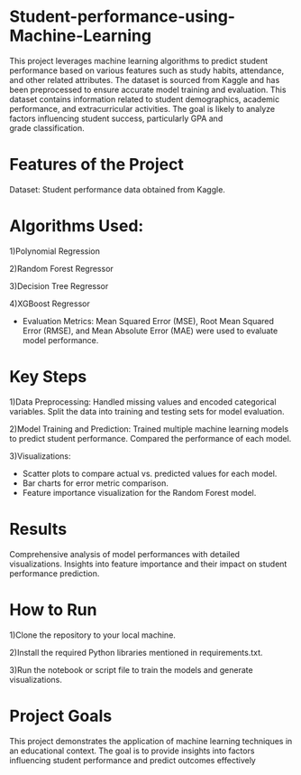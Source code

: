 # Student-performance-using-Machine-Learning

This project leverages machine learning algorithms to predict student performance based on various features such as study habits, attendance, and other related attributes. The dataset is sourced from Kaggle and has been preprocessed to ensure accurate model training and evaluation.
This dataset contains information related to student demographics, academic performance, and extracurricular activities. The goal is likely to analyze factors influencing student success, particularly GPA and grade classification.

# Features of the Project
Dataset: Student performance data obtained from Kaggle.
# Algorithms Used:
1)Polynomial Regression 

2)Random Forest Regressor

3)Decision Tree Regressor

4)XGBoost Regressor

* Evaluation Metrics: Mean Squared Error (MSE), Root Mean Squared Error (RMSE), and Mean Absolute Error (MAE) were used to evaluate model performance.
# Key Steps
1)Data Preprocessing:
Handled missing values and encoded categorical variables.
Split the data into training and testing sets for model evaluation.

2)Model Training and Prediction:
Trained multiple machine learning models to predict student performance.
Compared the performance of each model.

3)Visualizations:
* Scatter plots to compare actual vs. predicted values for each model.
* Bar charts for error metric comparison.
* Feature importance visualization for the Random Forest model.

# Results
Comprehensive analysis of model performances with detailed visualizations.
Insights into feature importance and their impact on student performance prediction.
# How to Run
1)Clone the repository to your local machine.

2)Install the required Python libraries mentioned in requirements.txt.

3)Run the notebook or script file to train the models and generate visualizations.

# Project Goals
This project demonstrates the application of machine learning techniques in an educational context. The goal is to provide insights into factors influencing student performance and predict outcomes effectively
